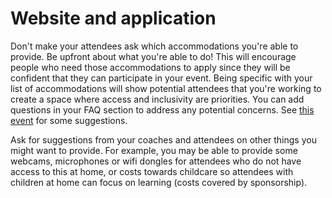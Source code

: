 # Website and application

Don't make your attendees ask which accommodations you're able to provide. Be upfront about what you're able to do! This will encourage people who need those accommodations to apply since they will be confident that they can participate in your event. Being specific with your list of accommodations will show potential attendees that you're working to create a space where access and inclusivity are priorities. You can add questions in your FAQ section to address any potential concerns. See [this event](http://djangogirls.org/portland) for some suggestions.

Ask for suggestions from your coaches and attendees on other things you might want to provide. For example, you may be able to provide some webcams, microphones or wifi dongles for attendees who do not have access to this at home, or costs towards childcare so attendees with children at home can focus on learning \(costs covered by sponsorship\).


